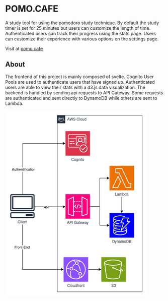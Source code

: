 # POMO.CAFE

A study tool for using the pomodoro study technique. By default the study timer is set
for 25 minutes but users can customize the length of time. Authenticated users can track their progress
using the stats page. Users can customize their experience with various options on the
settings page.


Visit at [pomo.cafe](https://pomo.cafe)

## About

The frontend of this project is mainly composed of svelte. 
Cognito User Pools are used to authenticate users that have signed up.
Authenticated users are able to view their stats with a d3.js data visualization.
The backend is handled by sending api requests to API Gateway. Some requests are authenticated and sent
directly to DynamoDB while others are sent to Lambda.

![diagram](diagram.drawio.png)